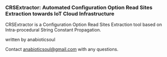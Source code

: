 ### CRSExtractor: Automated Configuration Option Read Sites Extraction towards IoT Cloud Infrastructure

CRSExtractor is a Configuration Option Read Sites Extraction tool based on Intra-procedural String Constant Propagation.

written by anabioticsoul

Contact anabioticsoul@gmail.com with any questions.
